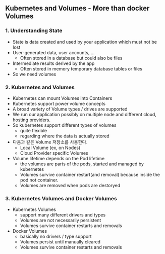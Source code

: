 ## Kubernetes and Volumes - More than docker Volumes

### 1. Understanding State

* State is data created and used by your application which must not be lost
* User-generated data, user accounts, ...
    * Often stored in a database but could also be files
* Intermediate results derived by the app
    * Often stored in memory temporary database tables or files
* So we need volumes

### 2. Kubernetes and Volumes

* Kubernetes can mount Volumes into Containers
* Kubernetes support power volume concepts
* A broad variety of Volume types / drives are supported
* We run our application possibly on multiple node and different cloud, hosting providers.
* So kubernetes support different types of volumes
    * quite flexible
    * regarding where the data is actually stored
* 다음과 같은 Volume 저장소를 사용한다.
    * Local Volume (ex, on Nodes)
    * Cloud Provider specific Volumes
* Volume lifetime depends on the Pod lifetime
    * the volumes are parts of the pods, started and managed by kubernetes
    * Volumes survive container restart(and removal) because inside the pod not container.
    * Volumes are removed when pods are destoryed

### 3. Kubernetes Volumes and Docker Volumes

* Kubernetes Volumes
    * support many different drivers and types
    * Volumes are not necessarily persistent
    * Volumes survive container restarts and removals
* Docker Volumes
    * basically no drivers / type support
    * Volumes persist until manually cleared
    * Volumes survive container restarts and removals
    